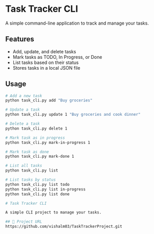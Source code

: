 # Task Tracker CLI

A simple command-line application to track and manage your tasks.

## Features

- Add, update, and delete tasks
- Mark tasks as TODO, In Progress, or Done
- List tasks based on their status
- Stores tasks in a local JSON file

## Usage

```bash
# Add a new task
python task_cli.py add "Buy groceries"

# Update a task
python task_cli.py update 1 "Buy groceries and cook dinner"

# Delete a task
python task_cli.py delete 1

# Mark task as in progress
python task_cli.py mark-in-progress 1

# Mark task as done
python task_cli.py mark-done 1

# List all tasks
python task_cli.py list

# List tasks by status
python task_cli.py list todo
python task_cli.py list in-progress
python task_cli.py list done

# Task Tracker CLI

A simple CLI project to manage your tasks.

## 🔗 Project URL  
https://github.com/vishalm03/TaskTrackerProject.git

